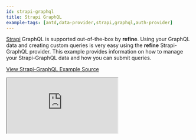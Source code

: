 ```yaml
---
id: strapi-graphql
title: Strapi GraphQL
example-tags: [antd,data-provider,strapi,graphql,auth-provider]
---
```


[Strapi](https://strapi.io/) GraphQL is supported out-of-the-box by **refine**. Using your GraphQL data and creating custom queries is very easy using the **refine** Strapi-GraphQL provider. This example provides information on how to manage your Strapi-GraphQL data and how you can submit queries.

[View Strapi-GraphQL Example Source](https://github.com/refinedev/refine/tree/master/examples/dataProvider/strapi-graphql)

<iframe loading="lazy" src="https://stackblitz.com/github/refinedev/refine/tree/master/examples/dataProvider/strapi-graphql?embed=1&view=preview&theme=dark&preset=node&ctl=1"
    style={{width: "100%", height:"80vh", border: "0px", borderRadius: "8px", overflow:"hidden"}}
    title="refine-graphql-example"
></iframe>

